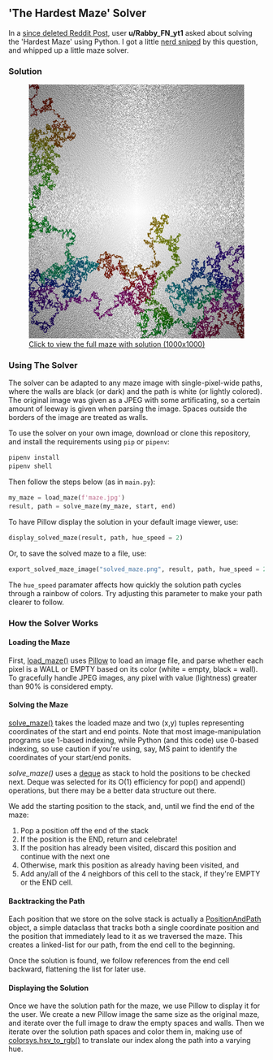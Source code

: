 ## 'The Hardest Maze' Solver

In a [since deleted Reddit Post](https://www.reddit.com/r/Python/comments/vy8xed/hardest_maze_on_earth/), user **u/Rabby_FN_yt1** asked about solving the 'Hardest Maze' using Python. I got a little [nerd sniped](https://xkcd.com/356/) by this question, and whipped up a little maze solver.
### Solution

<a href="hardestmaze_solved.jpg">
<figure>
<img src="hardestmaze_solved.jpg" width=500 height=500>
<br><figcaption>Click to view the full maze with solution (1000x1000)</figcaption>
</figure>
</a>

### Using The Solver

The solver can be adapted to any maze image with single-pixel-wide paths, where the walls are black (or dark) and the path is white (or lightly colored). The original image was given as a JPEG with some artificating, so a certain amount of leeway is given when parsing the image. Spaces outside the borders of the image are treated as walls.

To use the solver on your own image, download or clone this repository, and install the requirements using `pip` or `pipenv`:

```PowerShell
pipenv install
pipenv shell 
```

Then follow the steps below (as in `main.py`):

```python
my_maze = load_maze(f'maze.jpg')
result, path = solve_maze(my_maze, start, end)
```

To have Pillow display the solution in your default image viewer, use:

```python
display_solved_maze(result, path, hue_speed = 2)
```

Or, to save the solved maze to a file, use:
```python
export_solved_maze_image("solved_maze.png", result, path, hue_speed = 2):
```

The `hue_speed` paramater affects how quickly the solution path cycles through a rainbow of colors. Try adjusting this parameter to make your path clearer to follow.

### How the Solver Works

#### Loading the Maze

First, [load_maze()](https://github.com/JeffersGlass/maze-solver/blob/main/mazeio.py#L8-L23) uses [Pillow](https://pillow.readthedocs.io/en/stable/) to load an image file, and parse whether each pixel is a WALL or EMPTY based on its color (white = empty, black = wall). To gracefully handle JPEG images, any pixel with value (lightness) greater than 90% is considered empty.

#### Solving the Maze

[solve_maze()](https://github.com/JeffersGlass/maze-solver/blob/main/solvemaze.py#L10-L51) takes the loaded maze and two (x,y) tuples representing coordinates of the start and end points. Note that most image-manipulation programs use 1-based indexing, while Python (and this code) use 0-based indexing, so use caution if you're using, say, MS paint to identify the coordinates of your start/end ponits.

_solve_maze()_ uses a [deque](https://docs.python.org/3/library/collections.html#collections.deque) as stack to hold the positions to be checked next. Deque was selected for its O(1) efficiency for pop() and append() operations, but there may be a better data structure out there.

We add the starting position to the stack, and, until we find the end of the maze:

  1. Pop a position off the end of the stack
  2. If the position is the END, return and celebrate!
  3. If the position has already been visited, discard this position and continue with the next one
  4. Otherwise, mark this position as already having been visited, and
  5. Add any/all of the 4 neighbors of this cell to the stack, if they're EMPTY or the END cell.

#### Backtracking the Path

Each position that we store on the solve stack is actually a [PositionAndPath](https://github.com/JeffersGlass/maze-solver/blob/main/positionAndPath.py#L4-L16) object, a simple dataclass that tracks both a single coordinate position and the position that immediately lead to it as we traversed the maze. This creates a linked-list for our path, from the end cell to the beginning.

Once the solution is found, we follow references from the end cell backward, flattening the list for later use.

#### Displaying the Solution

Once we have the solution path for the maze, we use Pillow to display it for the user. We create a new Pillow image the same size as the original maze, and iterate over the full image to draw the empty spaces and walls. Then we iterate over the solution path spaces and color them in, making use of [colorsys.hsv_to_rgb()](https://docs.python.org/3/library/colorsys.html) to translate our index along the path into a varying hue.
